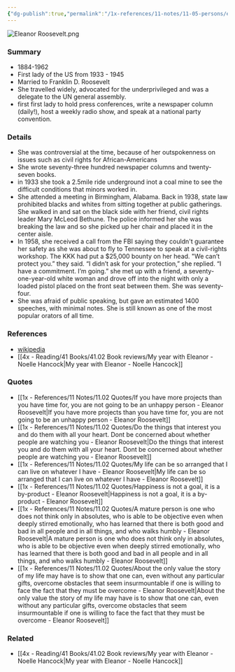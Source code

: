```yaml
---
{"dg-publish":true,"permalink":"/1x-references/11-notes/11-05-persons/eleanor-roosevelt/","title":"Eleanor Roosevelt","created":"2023-10-20T19:16:37.000+03:00","updated":"2025-03-01T13:52:28.556+03:00"}
---
```


![Eleanor Roosevelt.png](/img/user/1x%20-%20References/11%20Notes/11.05%20Persons/Eleanor%20Roosevelt.png)
### Summary
- 1884-1962
- First lady of the US from 1933 - 1945
- Married to Franklin D. Roosevelt
- She travelled widely, advocated for the underprivileged and was a delegate to the UN general assembly.
- first first lady to hold press conferences, write a newspaper column (daily!), host a weekly radio show, and speak at a national party convention.

### Details
- She was controversial at the time, because of her outspokenness on issues such as civil rights for African-Americans
- She wrote seventy-three hundred newspaper columns and twenty-seven books.
- in 1933 she took a 2.5mile ride underground inot a coal mine to see the difficult conditions that minors worked in.
- She  attended a meeting in Birmingham, Alabama. Back in 1938, state law prohibited blacks and whites from sitting together at public gatherings. She walked in and sat on the black side with her friend, civil rights leader Mary McLeod Bethune. The police informed her she was breaking the law and so she picked up her chair and placed it in the center aisle. 
- In 1958, she received a call from the FBI saying they couldn't guarantee her safety as she was about to fly to Tennessee to speak at a civil-rights workshop. The KKK had put a $25,000 bounty on her head. "We can’t protect you.” they said.  “I didn’t ask for your protection,” she replied. “I have a commitment. I’m going.” she met up with a friend, a seventy-one-year-old white woman and  drove off into the night with only a loaded pistol placed on the front seat between them. She was seventy-four.
- She was afraid of public speaking, but gave an estimated 1400 speeches, with minimal notes. She is still known as one of the most popular orators of all time.

### References
- [wikipedia](https://en.wikipedia.org/wiki/Eleanor_Roosevelt)
- [[4x - Reading/41 Books/41.02 Book reviews/My year with Eleanor - Noelle Hancock\|My year with Eleanor - Noelle Hancock]]

### Quotes
- [[1x - References/11 Notes/11.02 Quotes/If you have more projects than you have time for, you are not going to be an unhappy person - Eleanor Roosevelt\|If you have more projects than you have time for, you are not going to be an unhappy person - Eleanor Roosevelt]]
- [[1x - References/11 Notes/11.02 Quotes/Do the things that interest you and do them with all your heart. Dont be concerned about whether people are watching you - Eleanor Roosevelt\|Do the things that interest you and do them with all your heart. Dont be concerned about whether people are watching you - Eleanor Roosevelt]]
- [[1x - References/11 Notes/11.02 Quotes/My life can be so arranged that I can live on whatever I have - Eleanor Roosevelt\|My life can be so arranged that I can live on whatever I have - Eleanor Roosevelt]]
- [[1x - References/11 Notes/11.02 Quotes/Happiness is not a goal, it is a by-product - Eleanor Roosevelt\|Happiness is not a goal, it is a by-product - Eleanor Roosevelt]]
- [[1x - References/11 Notes/11.02 Quotes/A mature person is one who does not think only in absolutes, who is able to be objective even when deeply stirred emotionally, who has learned that there is both good and bad in all people and in all things, and who walks humbly - Eleanor Roosevelt\|A mature person is one who does not think only in absolutes, who is able to be objective even when deeply stirred emotionally, who has learned that there is both good and bad in all people and in all things, and who walks humbly - Eleanor Roosevelt]]
- [[1x - References/11 Notes/11.02 Quotes/About the only value the story of my life may have is to show that one can, even without any particular gifts, overcome obstacles that seem insurmountable if one is willing to face the fact that they must be overcome - Eleanor Roosevelt\|About the only value the story of my life may have is to show that one can, even without any particular gifts, overcome obstacles that seem insurmountable if one is willing to face the fact that they must be overcome - Eleanor Roosevelt]]
### Related
- [[4x - Reading/41 Books/41.02 Book reviews/My year with Eleanor - Noelle Hancock\|My year with Eleanor - Noelle Hancock]]